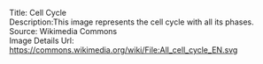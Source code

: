 Title: Cell Cycle\
Description:This image represents the cell cycle with all its phases.\
Source: Wikimedia Commons\
Image Details Url: https://commons.wikimedia.org/wiki/File:All_cell_cycle_EN.svg